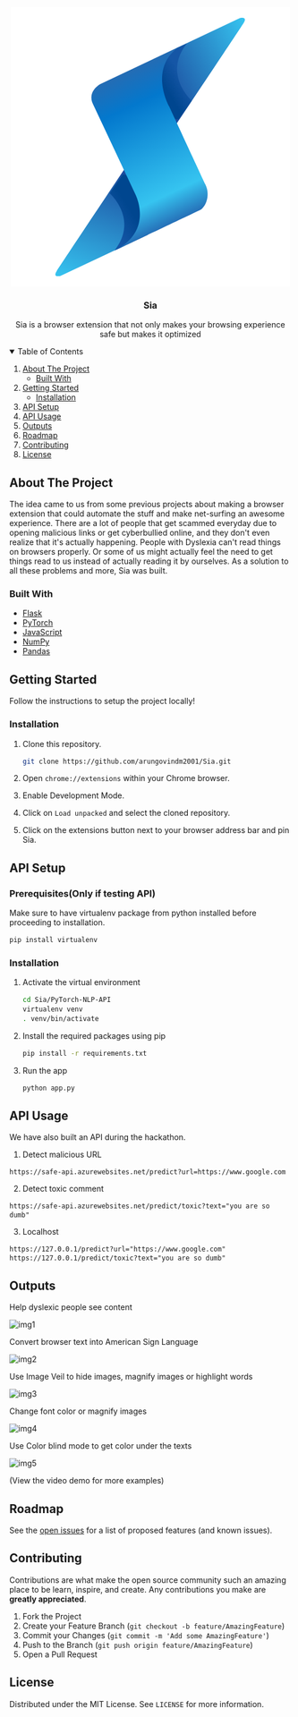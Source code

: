 

<p align="center">

  <img align = "center" src="/icon.png">
  <h3 align="center">Sia</h3>

  <p align="center">
    Sia is a browser extension that not only makes your browsing experience safe but makes it optimized
</p>



<!-- TABLE OF CONTENTS -->
<details open="open">
  <summary>Table of Contents</summary>
  <ol>
    <li>
      <a href="#about-the-project">About The Project</a>
      <ul>
        <li><a href="#built-with">Built With</a></li>
      </ul>
    </li>
    <li>
      <a href="#getting-started">Getting Started</a>
      <ul>
        <li><a href="#installation">Installation</a></li>
      </ul>
    </li>
    <li><a href="#api-setup">API Setup</a></li>
    <li><a href="#api-usage">API Usage</a></li>
    <li><a href="#outputs">Outputs</a></li>
    <li><a href="#roadmap">Roadmap</a></li>
    <li><a href="#contributing">Contributing</a></li>
    <li><a href="#license">License</a></li>
  </ol>
</details>



<!-- ABOUT THE PROJECT -->
## About The Project
The idea came to us from some previous projects about making a browser extension that could automate the stuff and make net-surfing an awesome experience. There are a lot of people that get scammed everyday due to opening malicious links or get cyberbullied online, and they don't even realize that it's actually happening. People with Dyslexia can't read things on browsers properly. Or some of us might actually feel the need to get things read to us instead of actually reading it by ourselves. As a solution to all these problems and more, Sia was built.

### Built With

* [Flask](https://flask.palletsprojects.com/en/2.0.x/)
* [PyTorch](https://pytorch.org/)
* [JavaScript](https://www.javascript.com/)
* [NumPy](https://numpy.org/)
* [Pandas](https://pandas.pydata.org/)




<!-- GETTING STARTED -->
## Getting Started

Follow the instructions to setup the project locally!



### Installation

1. Clone this repository.
   ```sh
   git clone https://github.com/arungovindm2001/Sia.git
   ```

2. Open `chrome://extensions` within your Chrome browser.

3. Enable Development Mode.

4. Click on `Load unpacked` and select the cloned repository.

5. Click on the extensions button next to your browser address bar and pin Sia.

## API Setup

### Prerequisites(Only if testing API)

Make sure to have virtualenv package from python installed before proceeding to installation.
  ```sh
  pip install virtualenv
  ```

### Installation

1. Activate the virtual environment
   ```sh
   cd Sia/PyTorch-NLP-API
   virtualenv venv
   . venv/bin/activate
   ```
2. Install the required packages using pip
   ```sh
   pip install -r requirements.txt
   ```
3. Run the app
   ```sh
   python app.py
   ```

## API Usage
We have also built an API during the hackathon.
1. Detect malicious URL
```
https://safe-api.azurewebsites.net/predict?url=https://www.google.com
```
2. Detect toxic comment
```
https://safe-api.azurewebsites.net/predict/toxic?text="you are so dumb"
```
3. Localhost
```
https://127.0.0.1/predict?url="https://www.google.com"
https://127.0.0.1/predict/toxic?text="you are so dumb"
```

## Outputs
Help dyslexic people see content

![img1](https://user-images.githubusercontent.com/53506835/128630908-3af84ccf-fd16-40a0-bad0-d3ce57598500.gif)

Convert browser text into American Sign Language

![img2](https://user-images.githubusercontent.com/53506835/128631080-ed251da5-9cf7-4f28-8097-2e080369152d.gif)

Use Image Veil to hide images, magnify images or highlight words

![img3](https://user-images.githubusercontent.com/53506835/128631137-5a01ec4d-635d-44a3-8cea-f65d4d616621.gif)

Change font color or magnify images

![img4](https://user-images.githubusercontent.com/53506835/128631246-87452d5e-7d0f-4c50-8f11-4e0570d3ca7d.gif)

Use Color blind mode to get color under the texts

![img5](https://user-images.githubusercontent.com/53506835/128631327-059de0fd-b78c-437a-afbe-239b7abc61e2.gif)


(View the video demo for more examples)

<!-- ROADMAP -->
## Roadmap

See the [open issues](https://github.com/arungovindm2001/Sia/issues) for a list of proposed features (and known issues).



<!-- CONTRIBUTING -->
## Contributing

Contributions are what make the open source community such an amazing place to be learn, inspire, and create. Any contributions you make are **greatly appreciated**.

1. Fork the Project
2. Create your Feature Branch (`git checkout -b feature/AmazingFeature`)
3. Commit your Changes (`git commit -m 'Add some AmazingFeature'`)
4. Push to the Branch (`git push origin feature/AmazingFeature`)
5. Open a Pull Request



<!-- LICENSE -->
## License

Distributed under the MIT License. See `LICENSE` for more information.


